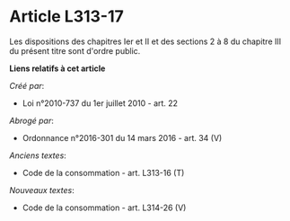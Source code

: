 # Article L313-17

Les dispositions des chapitres Ier et II et des sections 2 à 8 du chapitre III du présent titre sont d'ordre public.

**Liens relatifs à cet article**

_Créé par_:

  - Loi n°2010-737 du 1er juillet 2010 - art. 22

_Abrogé par_:

  - Ordonnance n°2016-301 du 14 mars 2016 - art. 34 (V)

_Anciens textes_:

  - Code de la consommation - art. L313-16 (T)

_Nouveaux textes_:

  - Code de la consommation - art. L314-26 (V)
